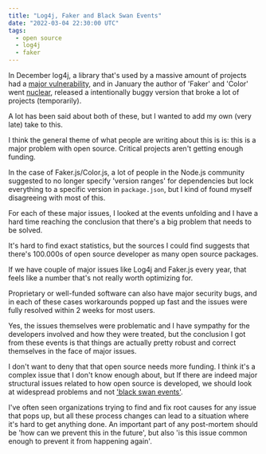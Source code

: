 ```yaml
---
title: "Log4j, Faker and Black Swan Events"
date: "2022-03-04 22:30:00 UTC"
tags:
  - open source
  - log4j
  - faker
---
```


In December log4j, a library that's used by a massive amount of projects had
a [major vulnerability][1], and in January the author of 'Faker' and 'Color'
went [nuclear][2], released a intentionally buggy version that broke a lot of
projects (temporarily).

A lot has been said about both of these, but I wanted to add my own (very late)
take to this.

I think the general theme of what people are writing about this is is: this
is a major problem with open source. Critical projects aren't getting enough
funding.

In the case of Faker.js/Color.js, a lot of people in the Node.js community
suggested to no longer specify 'version ranges' for dependencies but lock
everything to a specific version in `package.json`, but I kind of found
myself disagreeing with most of this.

For each of these major issues, I looked at the events
unfolding and I have a hard time reaching the conclusion that there's a big
problem that needs to be solved.

It's hard to find exact statistics, but the sources I could find suggests
that there's 100.000s of open source developer as many open source packages.

If we have couple of major issues like Log4j and Faker.js every year, that
feels like a number that's not really worth optimizing for.

Proprietary or well-funded software can also have major security bugs,
and in each of these cases workarounds popped up fast and the issues were
fully resolved within 2 weeks for most users.

Yes, the issues themselves were problematic and I have sympathy for the
developers involved and how they were treated, but the conclusion I got
from these events is that things are actually pretty robust and correct
themselves in the face of major issues.

I don't want to deny that that open source needs more funding. I think it's
a complex issue that I don't know enough about, but If there are indeed
major structural issues related to how open source is developed, we should
look at widespread problems and not ['black swan events'][3].

I've often seen organizations trying to find and fix root causes for any
issue that pops up, but all these process changes can lead to a situation
where it's hard to get anything done. An important part of any post-mortem
should be 'how can we prevent this in the future', but also 'is this issue
common enough to prevent it from happening again'.


[1]: https://www.cisa.gov/uscert/apache-log4j-vulnerability-guidance
[2]: https://www.theverge.com/2022/1/9/22874949/developer-corrupts-open-source-libraries-projects-affected
[3]: https://en.wikipedia.org/wiki/Black_swan_theory
